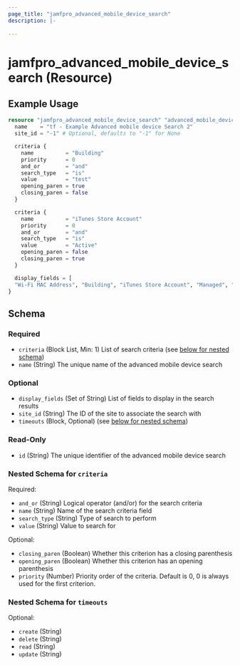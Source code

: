 ```yaml
---
page_title: "jamfpro_advanced_mobile_device_search"
description: |-
  
---
```


# jamfpro_advanced_mobile_device_search (Resource)


## Example Usage
```terraform
resource "jamfpro_advanced_mobile_device_search" "advanced_mobile_device_search_001" {
  name    = "tf - Example Advanced mobile device Search 2"
  site_id = "-1" # Optional, defaults to "-1" for None

  criteria {
    name          = "Building"
    priority      = 0
    and_or        = "and"
    search_type   = "is"
    value         = "test"
    opening_paren = true
    closing_paren = false
  }

  criteria {
    name          = "iTunes Store Account"
    priority      = 0
    and_or        = "and"
    search_type   = "is"
    value         = "Active"
    opening_paren = false
    closing_paren = true
  }

  display_fields = [
  "Wi-Fi MAC Address", "Building", "iTunes Store Account", "Managed", "UDID"]
}
```

<!-- schema generated by tfplugindocs -->
## Schema

### Required

- `criteria` (Block List, Min: 1) List of search criteria (see [below for nested schema](#nestedblock--criteria))
- `name` (String) The unique name of the advanced mobile device search

### Optional

- `display_fields` (Set of String) List of fields to display in the search results
- `site_id` (String) The ID of the site to associate the search with
- `timeouts` (Block, Optional) (see [below for nested schema](#nestedblock--timeouts))

### Read-Only

- `id` (String) The unique identifier of the advanced mobile device search

<a id="nestedblock--criteria"></a>
### Nested Schema for `criteria`

Required:

- `and_or` (String) Logical operator (and/or) for the search criteria
- `name` (String) Name of the search criteria field
- `search_type` (String) Type of search to perform
- `value` (String) Value to search for

Optional:

- `closing_paren` (Boolean) Whether this criterion has a closing parenthesis
- `opening_paren` (Boolean) Whether this criterion has an opening parenthesis
- `priority` (Number) Priority order of the criteria. Default is 0, 0 is always used for the first criterion.


<a id="nestedblock--timeouts"></a>
### Nested Schema for `timeouts`

Optional:

- `create` (String)
- `delete` (String)
- `read` (String)
- `update` (String)